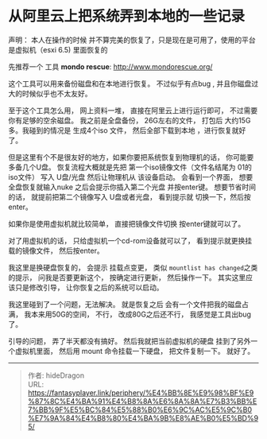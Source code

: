 # 从阿里云上把系统弄到本地的一些记录


声明： 本人在操作的时候 并不算完美的恢复了，只是现在是可用了，使用的平台是虚拟机（esxi 6.5) 里面恢复的

先推荐一个 工具 **mondo rescue**: http://www.mondorescue.org/

这个工具可以用来备份磁盘和在本地进行恢复。 不过似乎有点bug , 并且你磁盘过大的时候似乎也不太友好。

至于这个工具怎么用， 网上资料一堆， 直接在阿里云上进行运行即可， 不过需要你有足够的空余磁盘。 我之前是全盘备份， 26G左右的文件， 打包后 大约15G多。我碰到的情况是 生成4个iso 文件， 然后全部下载到本地 ，进行恢复就好了。

但是这里有个不是很友好的地方，如果你要把系统恢复到物理机的话， 你可能要多备几个U盘。 恢复流程大概就是先把 第一个iso镜像文件（文件名结尾为 01的iso文件） 写入 U盘/光盘 然后让物理机从 该设备启动。 会看到一个界面， 想要全盘恢复就输入nuke 之后会提示你插入第二个光盘 并按enter键。 想要节省时间的话， 就提前把第二个镜像写入 U盘或者光盘， 看到提示就 切换一下，然后按enter。

如果你是使用虚拟机就比较简单， 直接把镜像文件切换 按enter键就可以了。

对了用虚拟机的话， 只给虚拟机一个cd-rom设备就可以了， 看到提示就更换挂载的镜像文件， 然后按enter。 

我这里是换硬盘恢复的， 会提示 挂载点变更， 类似 `mountlist has changed`之类的提示， 问我是否要更新这个， 按确定进行更新， 然后操作一下。 其实这里应该只是修改引导， 让你恢复之后的系统可以启动。

我这里碰到了一个问题，无法解决。 就是恢复之后 会有一个文件把我的磁盘占满， 我本来用50G的空间， 不行， 改成80G之后还不行， 我感觉是工具出bug了。

引导的问题， 弄了半天都没有搞好。 然后我就把当前虚拟机的硬盘 挂到了另外一个虚拟机里面， 然后用 mount 命令挂载一下硬盘， 把文件复制一下。 就好了。



---

> 作者: hideDragon  
> URL: https://fantasyplayer.link/periphery/%E4%BB%8E%E9%98%BF%E9%87%8C%E4%BA%91%E4%B8%8A%E6%8A%8A%E7%B3%BB%E7%BB%9F%E5%BC%84%E5%88%B0%E6%9C%AC%E5%9C%B0%E7%9A%84%E4%B8%80%E4%BA%9B%E8%AE%B0%E5%BD%95/  

